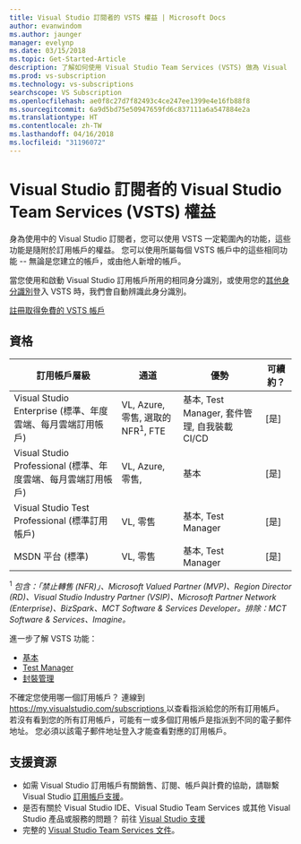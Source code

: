 ```yaml
---
title: Visual Studio 訂閱者的 VSTS 權益 | Microsoft Docs
author: evanwindom
ms.author: jaunger
manager: evelynp
ms.date: 03/15/2018
ms.topic: Get-Started-Article
description: 了解如何使用 Visual Studio Team Services (VSTS) 做為 Visual Studio 訂閱者。
ms.prod: vs-subscription
ms.technology: vs-subscriptions
searchscope: VS Subscription
ms.openlocfilehash: ae0f8c27d7f82493c4ce247ee1399e4e16fb88f8
ms.sourcegitcommit: 6a9d5bd75e50947659fd6c837111a6a547884e2a
ms.translationtype: HT
ms.contentlocale: zh-TW
ms.lasthandoff: 04/16/2018
ms.locfileid: "31196072"
---
```

# <a name="visual-studio-team-services-vsts-benefits-for-visual-studio-subscribers"></a>Visual Studio 訂閱者的 Visual Studio Team Services (VSTS) 權益

身為使用中的 Visual Studio 訂閱者，您可以使用 VSTS 一定範圍內的功能，這些功能是隨附於訂用帳戶的權益。 您可以使用所屬每個 VSTS 帳戶中的這些相同功能 -- 無論是您建立的帳戶，或由他人新增的帳戶。

當您使用和啟動 Visual Studio 訂用帳戶所用的相同身分識別，或使用您的[其他身分識別](vs-alternate-identity.md)登入 VSTS 時，我們會自動辨識此身分識別。

[註冊取得免費的 VSTS 帳戶](https://www.visualstudio.com/team-services/)

## <a name="eligibility"></a>資格
| 訂用帳戶層級                                                 |     通道                                            | 優勢                                                          | 可續約？    |
|--------------------------------------------------------------------|---------------------------------------------------------|------------------------------------------------------------------|---------------|
| Visual Studio Enterprise (標準、年度雲端、每月雲端訂用帳戶)   | VL, Azure, 零售, 選取的 NFR<sup>1</sup>, FTE  | 基本, Test Manager, 套件管理, 自我裝載 CI/CD       |  [是]          |
| Visual Studio Professional (標準、年度雲端、每月雲端訂用帳戶) | VL, Azure, 零售,                                        | 基本                                                            |  [是]          |
| Visual Studio Test Professional (標準訂用帳戶)                         | VL, 零售                                              | 基本, Test Manager                                              |  [是]          |
| MSDN 平台 (標準)                                          | VL, 零售                                              | 基本, Test Manager                                              |  [是]          |

<sup>1</sup>  *包含：「禁止轉售 (NFR)」、Microsoft Valued Partner (MVP)、Region Director (RD)、Visual Studio Industry Partner (VSIP)、Microsoft Partner Network (Enterprise)、BizSpark、MCT Software & Services Developer。排除：MCT Software & Services、Imagine。*



進一步了解 VSTS 功能：
- [基本](https://www.visualstudio.com/team-services/compare-features/)
- [Test Manager](https://marketplace.visualstudio.com/items?itemName=ms.vss-testmanager-web)
- [封裝管理](https://marketplace.visualstudio.com/items?itemName=ms.feed)

不確定您使用哪一個訂用帳戶？  連線到 [https://my.visualstudio.com/subscriptions ](https://my.visualstudio.com/subscriptions?wt.mc_id=o~msft~docs) 以查看指派給您的所有訂用帳戶。
若沒有看到您的所有訂用帳戶，可能有一或多個訂用帳戶是指派到不同的電子郵件地址。  您必須以該電子郵件地址登入才能查看對應的訂用帳戶。

## <a name="support-resources"></a>支援資源

-  如需 Visual Studio 訂用帳戶有關銷售、訂閱、帳戶與計費的協助，請聯繫 Visual Studio [訂用帳戶支援](https://www.visualstudio.com/subscriptions/support/)。
-  是否有關於 Visual Studio IDE、Visual Studio Team Services 或其他 Visual Studio 產品或服務的問題？  前往 [Visual Studio 支援](https://www.visualstudio.com/support/)
-  完整的 [Visual Studio Team Services 文件](/vsts/)。